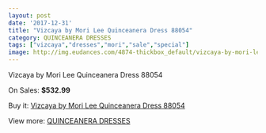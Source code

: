 ```yaml
---
layout: post
date: '2017-12-31'
title: "Vizcaya by Mori Lee Quinceanera Dress 88054"
category: QUINCEANERA DRESSES
tags: ["vizcaya","dresses","mori","sale","special"]
image: http://img.eudances.com/4874-thickbox_default/vizcaya-by-mori-lee-quinceanera-dress-88054.jpg
---
```

Vizcaya by Mori Lee Quinceanera Dress 88054

On Sales: **$532.99**
<a href="https://www.eudances.com/en/quinceanera-dresses/1643-vizcaya-by-mori-lee-quinceanera-dress-88054.html"><amp-img layout="responsive" width="600" height="600" src="//img.eudances.com/4874-thickbox_default/vizcaya-by-mori-lee-quinceanera-dress-88054.jpg" alt="Vizcaya by Mori Lee Quinceanera Dress 88054 0" /></a>
<a href="https://www.eudances.com/en/quinceanera-dresses/1643-vizcaya-by-mori-lee-quinceanera-dress-88054.html"><amp-img layout="responsive" width="600" height="600" src="//img.eudances.com/4876-thickbox_default/vizcaya-by-mori-lee-quinceanera-dress-88054.jpg" alt="Vizcaya by Mori Lee Quinceanera Dress 88054 1" /></a>
<a href="https://www.eudances.com/en/quinceanera-dresses/1643-vizcaya-by-mori-lee-quinceanera-dress-88054.html"><amp-img layout="responsive" width="600" height="600" src="//img.eudances.com/4875-thickbox_default/vizcaya-by-mori-lee-quinceanera-dress-88054.jpg" alt="Vizcaya by Mori Lee Quinceanera Dress 88054 2" /></a>

Buy it: [Vizcaya by Mori Lee Quinceanera Dress 88054](https://www.eudances.com/en/quinceanera-dresses/1643-vizcaya-by-mori-lee-quinceanera-dress-88054.html "Vizcaya by Mori Lee Quinceanera Dress 88054")

View more: [QUINCEANERA DRESSES](https://www.eudances.com/en/17-quinceanera-dresses "QUINCEANERA DRESSES")